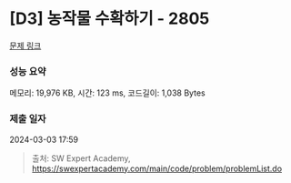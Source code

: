 # [D3] 농작물 수확하기 - 2805 

[문제 링크](https://swexpertacademy.com/main/code/problem/problemDetail.do?contestProbId=AV7GLXqKAWYDFAXB) 

### 성능 요약

메모리: 19,976 KB, 시간: 123 ms, 코드길이: 1,038 Bytes

### 제출 일자

2024-03-03 17:59



> 출처: SW Expert Academy, https://swexpertacademy.com/main/code/problem/problemList.do